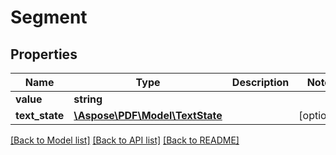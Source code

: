 # Segment

## Properties
Name | Type | Description | Notes
------------ | ------------- | ------------- | -------------
**value** | **string** |  | 
**text_state** | [**\Aspose\PDF\Model\TextState**](TextState.md) |  | [optional] 

[[Back to Model list]](../README.md#documentation-for-models) [[Back to API list]](../README.md#documentation-for-api-endpoints) [[Back to README]](../README.md)



